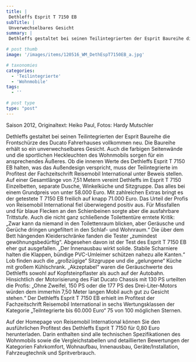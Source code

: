 ```yaml
---
title: |
 Dethleffs Esprit T 7150 EB
subTitle: |
 Unverwechselbares Gesicht
summary: |
 Dethleffs gestaltet bei seinen Teilintegrierten der Esprit Baureihe die Frontschürze des Ducato Fahrerhauses vollkommen neu. Die Baureihe erhält so ein unverwechselbares Gesicht. Auch die farbigen Seitenwände und die sportlichen Heckleuchten des Wohnmobils sorgen für ein ansprechendes Äußeres. Ob 

# post thumb
image: '/images/items/120516_WM_DethEspT7150EB_a.jpg'

# taxonomies
categories: 
  - 'Teilintegrierte'
  - 'Wohnmobile'
tags:
  - ''

# post type
type: "post"
---
```


Saison 2012, Originaltext: Heiko Paul, Fotos: Hardy Mutschler

Dethleffs gestaltet bei seinen Teilintegrierten der Esprit Baureihe die Frontschürze des Ducato Fahrerhauses vollkommen neu. Die Baureihe erhält so ein unverwechselbares Gesicht. Auch die farbigen Seitenwände und die sportlichen Heckleuchten des Wohnmobils sorgen für ein ansprechendes Äußeres. Ob die inneren Werte des Dethleffs Esprit T 7150 EB halten, was das Außendesign verspricht, muss der Teilintegrierte im Profitest der Fachzeitschrift Reisemobil International unter Beweis stellen. Auf einer Gesamtlänge von 7,51 Metern vereint Dethleffs im Esprit T 7150 Einzelbetten, separate Dusche, Winkelküche und Sitzgruppe. Das alles bei einem Grundpreis von unter 58.000 Euro. Mit zahlreichen Extras bringt es der getestete T 7150 EB freilich auf knapp 71.000 Euro. Das Urteil der Profis von Reisemobil International fiel überwiegend positiv aus. Für Missfallen und für blaue Flecken an den Schienbeinen sorgte aber die ausfahrbare Trittstufe. Auch die nicht ganz schließende Toilettentüre erntete Kritik: „Zwar kann da niemand in den Toilettenraum blicken, aber Geräusche und Gerüche dringen ungefiltert in den Schlaf- und Wohnraum.“ Die über dem Bett hängenden Kleiderschränke fanden die Tester „zumindest gewöhnungsbedürftig“. Abgesehen davon ist der Test des Esprit T 7150 EB eher gut ausgefallen. „Der Innenausbau wirkt solide. Stabile Scharniere halten die Klappen, bündige PVC-Umleimer schützen nahezu alle Kanten.“ Lob finden auch die „großzügige“ Sitzgruppe und die „gelungene“ Küche mit großem Kühlschrank. „Akzeptabel“ waren die Geräuschwerte des Dethleffs sowohl auf Kopfsteinpflaster als auch auf der Autobahn. Hinsichtlich der Motorisierung des Fiat Ducato Chassis mit 130 PS urteilten die Profis: „Ohne Zweifel, 150 PS oder die 177 PS des Drei-Liter-Motors würden dem immerhin 7,50 Meter langen Mobil auch gut zu Gesicht stehen.“ Der Dethleffs Esprit T 7150 EB erhielt im Profitest der Fachzeitschrift Reisemobil International in sechs Wertungsklassen der Kategorie „Teilntegrierte bis 60.000 Euro“ 75 von 100 möglichen Sternen.

Auf der Homepage von Reisemobil International können Sie den ausführlichen Profitest des Dethleffs Esprit T 7150 für 0,80 Euro herunterladen.  Darin enthalten sind alle technischen Spezifikationen des Wohnmobils sowie die Vergleichstabellen und detaillierten Bewertungen der Kategorien Fahrkomfort, Wohnaufbau, Innenausbau, Geräte/Installation, Fahrzeugtechnik und Spritverbrauch.